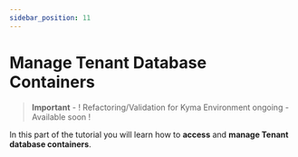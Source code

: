 ```yaml
---
sidebar_position: 11
---
```

# Manage Tenant Database Containers

> **Important** - ! Refactoring/Validation for Kyma Environment ongoing - Available soon !

In this part of the tutorial you will learn how to **access** and **manage Tenant database containers**.